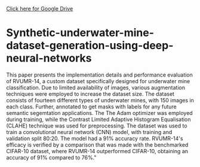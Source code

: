 [Click here for Google Drive](https://drive.google.com/drive/u/1/folders/1iBngNqF4Kyruc1Lf6ujNtj2b8tt2So46)

# Synthetic-underwater-mine-dataset-generation-using-deep-neural-networks

This paper presents the implementation details and performance evaluation of RVUMR-14, a custom dataset specifically designed for underwater mine classification. Due to limited availability of images, various augmentation techniques were employed to increase the dataset size. The dataset consists of fourteen different types of underwater mines, with 150 images in each class. Further, annotated to get masks with labels for any future semantic segemtation applications. The The Adam optimizer was employed during training, while the Contrast Limited Adaptive Histogram Equalisation (CLAHE) technique was used for preprocessing. The dataset was used to train a convolutional neural network (CNN) model, with training and validation split 80:20. The model had a 91% accuracy rate. RVUMR-14's efficacy is verified by a comparison that was made with the benchmarked CIFAR-10 dataset, where RVUMR-14 outperformed CIFAR-10, obtaining an accuracy of 91% compared to 76%."
